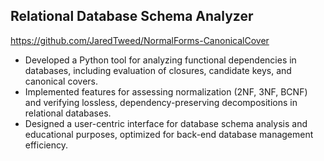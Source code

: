 ## Relational Database Schema Analyzer
https://github.com/JaredTweed/NormalForms-CanonicalCover
* Developed a Python tool for analyzing functional dependencies in databases, including evaluation of closures, candidate keys, and canonical covers.
* Implemented features for assessing normalization (2NF, 3NF, BCNF) and verifying lossless, dependency-preserving decompositions in relational databases.
* Designed a user-centric interface for database schema analysis and educational purposes, optimized for back-end database management efficiency.
